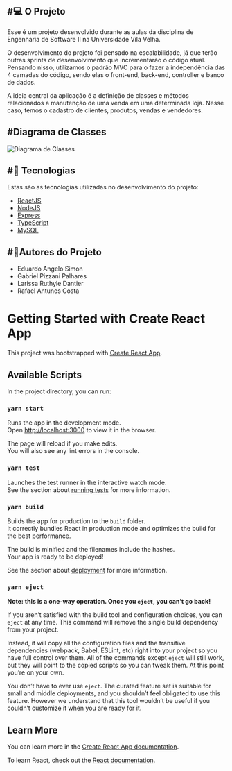 #💻 O Projeto
--
Esse é um projeto desenvolvido durante as aulas da disciplina de Engenharia de Software II na Universidade Vila Velha.

O desenvolvimento do projeto foi pensado na escalabilidade, já que terão outras sprints de desenvolvimento que incrementarão o código atual. Pensando nisso, utilizamos o padrão MVC para o fazer a independência das 4 camadas do código, sendo elas o front-end, back-end, controller e banco de dados.

A ideia central da aplicação é a definição de classes e métodos relacionados a manutenção de uma venda em uma determinada loja. Nesse caso, temos o cadastro de clientes, produtos, vendas e vendedores.

#Diagrama de Classes
--
![Diagrama de Classes](https://user-images.githubusercontent.com/62440116/144115384-ab3e319b-ac42-4ef6-a064-0049e52c7071.png)



#🚀 Tecnologias
--
Estas são as tecnologias utilizadas no desenvolvimento do projeto:
- <a href="https://pt-br.reactjs.org/docs/getting-started.html">ReactJS</a> <br>
- <a href="https://nodejs.org/en/">NodeJS</a> <br>
- <a href="https://expressjs.com/">Express</a> <br>
- <a href="https://www.typescriptlang.org/docs/">TypeScript</a> <br>
- <a href="https://dev.mysql.com/doc/">MySQL</a> <br>

#👷Autores do Projeto
--
- Eduardo Angelo Simon
- Gabriel Pizzani Palhares
- Larissa Ruthyle Dantier
- Rafael Antunes Costa

# Getting Started with Create React App

This project was bootstrapped with [Create React App](https://github.com/facebook/create-react-app).

## Available Scripts

In the project directory, you can run:

### `yarn start`

Runs the app in the development mode.\
Open [http://localhost:3000](http://localhost:3000) to view it in the browser.

The page will reload if you make edits.\
You will also see any lint errors in the console.

### `yarn test`

Launches the test runner in the interactive watch mode.\
See the section about [running tests](https://facebook.github.io/create-react-app/docs/running-tests) for more information.

### `yarn build`

Builds the app for production to the `build` folder.\
It correctly bundles React in production mode and optimizes the build for the best performance.

The build is minified and the filenames include the hashes.\
Your app is ready to be deployed!

See the section about [deployment](https://facebook.github.io/create-react-app/docs/deployment) for more information.

### `yarn eject`

**Note: this is a one-way operation. Once you `eject`, you can’t go back!**

If you aren’t satisfied with the build tool and configuration choices, you can `eject` at any time. This command will remove the single build dependency from your project.

Instead, it will copy all the configuration files and the transitive dependencies (webpack, Babel, ESLint, etc) right into your project so you have full control over them. All of the commands except `eject` will still work, but they will point to the copied scripts so you can tweak them. At this point you’re on your own.

You don’t have to ever use `eject`. The curated feature set is suitable for small and middle deployments, and you shouldn’t feel obligated to use this feature. However we understand that this tool wouldn’t be useful if you couldn’t customize it when you are ready for it.

## Learn More

You can learn more in the [Create React App documentation](https://facebook.github.io/create-react-app/docs/getting-started).

To learn React, check out the [React documentation](https://reactjs.org/).
